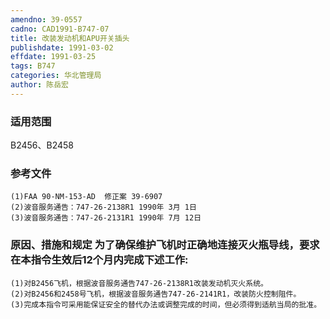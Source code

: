 ```yaml
---
amendno: 39-0557  
cadno: CAD1991-B747-07  
title: 改装发动机和APU开关插头  
publishdate: 1991-03-02  
effdate: 1991-03-25  
tags: B747  
categories: 华北管理局  
author: 陈岳宏  
---
```

  
### 适用范围  
B2456、B2458  
  
<!--more-->  
### 参考文件  
    (1)FAA 90-NM-153-AD  修正案 39-6907  
    (2)波音服务通告：747-26-2138R1 1990年 3月 1日  
    (3)波音服务通告：747-26-2131R1 1990年 7月 12日  
  
### 原因、措施和规定     为了确保维护飞机时正确地连接灭火瓶导线，要求在本指令生效后12个月内完成下述工作:  
    (1)对B2456飞机，根据波音服务通告747-26-2138R1改装发动机灭火系统。  
    (2)对B2456和2458号飞机，根据波音服务通告747-26-2141R1，改装防火控制阻件。  
    (3)完成本指令可采用能保证安全的替代办法或调整完成的时间，但必须得到适航当局的批准。  
  

